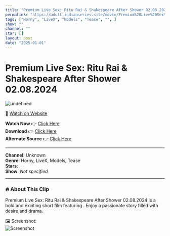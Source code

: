```yaml
---
title: "Premium Live Sex: Ritu Rai & Shakespeare After Shower 02.08.2024"
permalink: "https://adult.indianseries.site/movie/Premium%20Live%20Sex%3A%20Ritu%20Rai%20%26%20Shakespeare%20After%20Shower%2002.08.2024"
tags: ["Horny", "LiveX", "Models", "Tease", "", ]
show: ""
channel: ""
star: []
layout: post
date: "2025-01-01"
---
```


# Premium Live Sex: Ritu Rai & Shakespeare After Shower 02.08.2024

![undefined](https://desisins.com/wp-content/uploads/2024/08/Ritu-Rai-Shakespeare-DesiSins.com_cleanup.jpg)

🔗 [Watch on Website](https://adult.indianseries.site/movie/Premium%20Live%20Sex%3A%20Ritu%20Rai%20%26%20Shakespeare%20After%20Shower%2002.08.2024)

**Watch Now** 👉 [Click Here](https://adult.indianseries.site/movie/Premium%20Live%20Sex%3A%20Ritu%20Rai%20%26%20Shakespeare%20After%20Shower%2002.08.2024)  
**Download** 👉 [Click Here](https://adult.indianseries.site/movie/Premium%20Live%20Sex%3A%20Ritu%20Rai%20%26%20Shakespeare%20After%20Shower%2002.08.2024)  
**Alternate Source** 👉 [Click Here](https://adult.indianseries.site/movie/Premium%20Live%20Sex%3A%20Ritu%20Rai%20%26%20Shakespeare%20After%20Shower%2002.08.2024)

---

**Channel**: Unknown  
**Genre**: Horny, LiveX, Models, Tease  
**Stars**:   
**Show**: *Not specified*

---

### 🔥 About This Clip

Premium Live Sex: Ritu Rai & Shakespeare After Shower 02.08.2024 is a bold and exciting short film featuring . Enjoy a passionate story filled with desire and drama.
 
🖼️ Screenshot:  
![Screenshot](https://desisins.com/wp-content/uploads/2024/08/Ritu-Rai-Shakespeare-DesiSins.com_cleanup.jpg)
